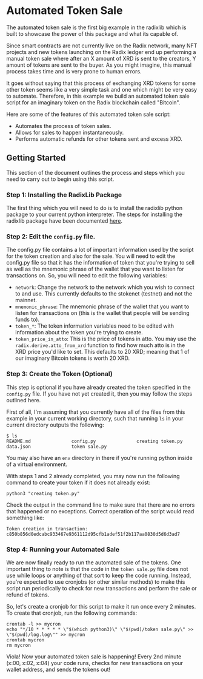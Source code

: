 # Automated Token Sale

The automated token sale is the first big example in the radixlib which is built to showcase the power of this package and what its capable of.

Since smart contracts are not currently live on the Radix network, many NFT projects and new tokens launching on the Radix ledger end up performing a manual token sale where after an X amount of XRD is sent to the creators, Y amount of tokens are sent to the buyer. As you might imagine, this manual process takes time and is very prone to human errors. 

It goes without saying that this process of exchanging XRD tokens for some other token seems like a very simple task and one which might be very easy to automate. Therefore, in this example we build an automated token sale script for an imaginary token on the Radix blockchain called "Bitcoin". 

Here are some of the features of this automated token sale script:

* Automates the process of token sales.
* Allows for sales to happen instantaneously.
* Performs automatic refunds for other tokens sent and excess XRD.

## Getting Started

This section of the document outlines the process and steps which you need to carry out to begin using this script.

### Step 1: Installing the RadixLib Package

The first thing which you will need to do is to install the radixlib python package to your current python interpreter. The steps for installing the radixlib package have been documented [here](https://github.com/0xOmarA/RadixLib#installing-the-package).

### Step 2: Edit the `config.py` file.

The config.py file contains a lot of important information used by the script for the token creation and also for the sale. You will need to edit the config.py file so that it has the information of token that you're trying to sell as well as the mnemonic phrase of the wallet that you want to listen for transactions on. So, you will need to edit the following variables:

* `network`: Change the network to the network which you wish to connect to and use. This currently defaults to the stokenet (testnet) and not the mainnet.
* `mnemonic_phrase`: The mnemonic phrase of the wallet that you want to listen for transactions on (this is the wallet that people will be sending funds to).
* `token_*`: The token information variables need to be edited with information about the token you're trying to create.
* `token_price_in_atto`: This is the price of tokens in atto. You may use the `radix.derive.atto_from_xrd` function to find how much atto is in the XRD price you'd like to set. This defaults to 20 XRD; meaning that 1 of our imaginary Bitcoin tokens is worth 20 XRD.

### Step 3: Create the Token (Optional)

This step is optional if you have already created the token specified in the `config.py` file. If you have not yet created it, then you may follow the steps outlined here. 

First of all, I'm assuming that you currently have all of the files from this example in your current working directory, such that running `ls` in your current directory outputs the following:

```shell
$ ls
README.md               config.py               creating token.py       data.json               token sale.py
```

You may also have an `env` directory in there if you're running python inside of a virtual environment. 

With steps 1 and 2 already completed, you may now run the following command to create your token if it does not already exist:
```shell
python3 "creating token.py"
```

Check the output in the command line to make sure that there are no errors that happened or no exceptions. Correct operation of the script would read something like:
```
Token creation in transaction: c850b856d0edcabc933467e9361112d95cfb1adef51f2b117aa0830d5d6d3ad7
```

### Step 4: Running your Automated Sale

We are now finally ready to run the automated sale of the tokens. One important thing to note is that the code in the `token sale.py` file does not use while loops or anything of that sort to keep the code running. Instead, you're expected to use cronjobs (or other similar methods) to make this script run periodically to check for new transactions and perform the sale or refund of tokens. 

So, let's create a cronjob for this script to make it run once every 2 minutes. To create that cronjob, run the following commands:
```shell
crontab -l >> mycron
echo "*/10 * * * * * \"$(which python3)\" \"$(pwd)/token sale.py\" >> \"$(pwd)/log.log\"" >> mycron
crontab mycron
rm mycron
```

Viola! Now your automated token sale is happening! Every 2nd minute (x:00, x:02, x:04) your code runs, checks for new transactions on your wallet address, and sends the tokens out!